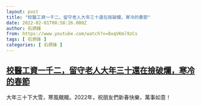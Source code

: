 ```yaml
---
layout: post
title: "校醫工資一千二，留守老人大年三十還在撿破爛，寒冷的春節"
date: 2022-02-01T08:58:26.000Z
author: 石炳鋒
from: https://www.youtube.com/watch?v=8xqVKml9zCs
tags: [ 石炳锋 ]
categories: [ 石炳锋 ]
---
```

<!--1643705906000-->
[校醫工資一千二，留守老人大年三十還在撿破爛，寒冷的春節](https://www.youtube.com/watch?v=8xqVKml9zCs)
------

<div>
大年三十下大雪，寒風颼颼。2022年，祝朋友們新春快樂，萬事如意！
</div>
